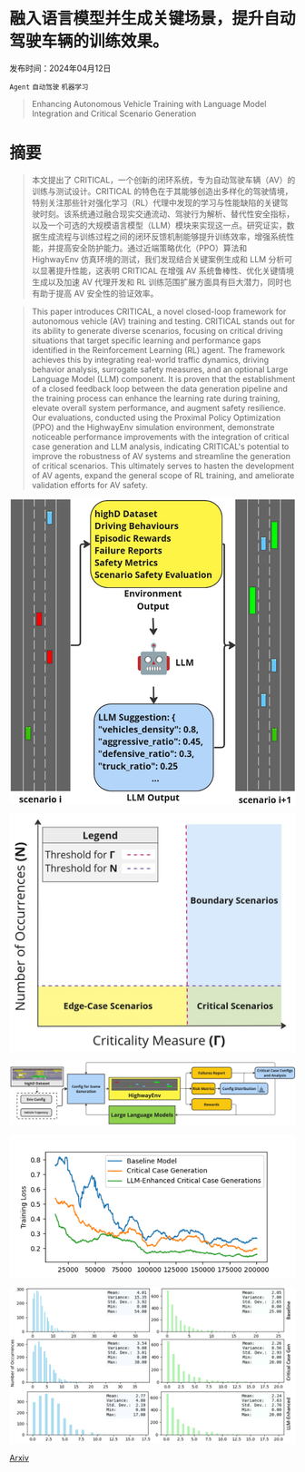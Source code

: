 # 融入语言模型并生成关键场景，提升自动驾驶车辆的训练效果。

发布时间：2024年04月12日

`Agent` `自动驾驶` `机器学习`

> Enhancing Autonomous Vehicle Training with Language Model Integration and Critical Scenario Generation

# 摘要

> 本文提出了 CRITICAL，一个创新的闭环系统，专为自动驾驶车辆（AV）的训练与测试设计。CRITICAL 的特色在于其能够创造出多样化的驾驶情境，特别关注那些针对强化学习（RL）代理中发现的学习与性能缺陷的关键驾驶时刻。该系统通过融合现实交通流动、驾驶行为解析、替代性安全指标，以及一个可选的大规模语言模型（LLM）模块来实现这一点。研究证实，数据生成流程与训练过程之间的闭环反馈机制能够提升训练效率，增强系统性能，并提高安全防护能力。通过近端策略优化（PPO）算法和 HighwayEnv 仿真环境的测试，我们发现结合关键案例生成和 LLM 分析可以显著提升性能，这表明 CRITICAL 在增强 AV 系统鲁棒性、优化关键情境生成以及加速 AV 代理开发和 RL 训练范围扩展方面具有巨大潜力，同时也有助于提高 AV 安全性的验证效率。

> This paper introduces CRITICAL, a novel closed-loop framework for autonomous vehicle (AV) training and testing. CRITICAL stands out for its ability to generate diverse scenarios, focusing on critical driving situations that target specific learning and performance gaps identified in the Reinforcement Learning (RL) agent. The framework achieves this by integrating real-world traffic dynamics, driving behavior analysis, surrogate safety measures, and an optional Large Language Model (LLM) component. It is proven that the establishment of a closed feedback loop between the data generation pipeline and the training process can enhance the learning rate during training, elevate overall system performance, and augment safety resilience. Our evaluations, conducted using the Proximal Policy Optimization (PPO) and the HighwayEnv simulation environment, demonstrate noticeable performance improvements with the integration of critical case generation and LLM analysis, indicating CRITICAL's potential to improve the robustness of AV systems and streamline the generation of critical scenarios. This ultimately serves to hasten the development of AV agents, expand the general scope of RL training, and ameliorate validation efforts for AV safety.

![融入语言模型并生成关键场景，提升自动驾驶车辆的训练效果。](../../../paper_images/2404.08570/Banner.jpg)

![融入语言模型并生成关键场景，提升自动驾驶车辆的训练效果。](../../../paper_images/2404.08570/Scenario_Diagram.jpg)

![融入语言模型并生成关键场景，提升自动驾驶车辆的训练效果。](../../../paper_images/2404.08570/Architecture.jpg)

![融入语言模型并生成关键场景，提升自动驾驶车辆的训练效果。](../../../paper_images/2404.08570/loss_plot.png)

![融入语言模型并生成关键场景，提升自动驾驶车辆的训练效果。](../../../paper_images/2404.08570/risk_metrics.png)

[Arxiv](https://arxiv.org/abs/2404.08570)